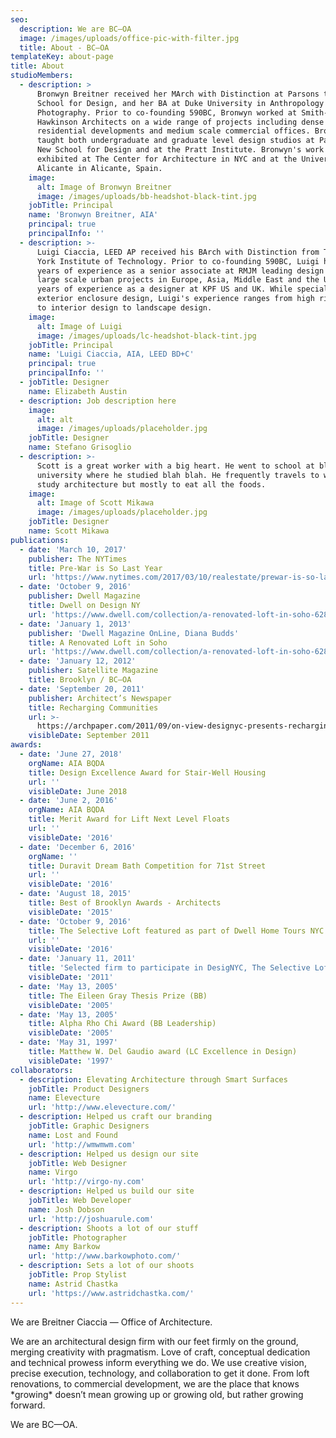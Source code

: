 ```yaml
---
seo:
  description: We are BC–OA
  image: /images/uploads/office-pic-with-filter.jpg
  title: About - BC–OA
templateKey: about-page
title: About
studioMembers:
  - description: >
      Bronwyn Breitner received her MArch with Distinction at Parsons the New
      School for Design, and her BA at Duke University in Anthropology and
      Photography. Prior to co-founding 590BC, Bronwyn worked at Smith-Miller +
      Hawkinson Architects on a wide range of projects including dense urban
      residential developments and medium scale commercial offices. Bronwyn has
      taught both undergraduate and graduate level design studios at Parsons the
      New School for Design and at the Pratt Institute. Bronwyn's work has been
      exhibited at The Center for Architecture in NYC and at the University of
      Alicante in Alicante, Spain.
    image:
      alt: Image of Bronwyn Breitner
      image: /images/uploads/bb-headshot-black-tint.jpg
    jobTitle: Principal
    name: 'Bronwyn Breitner, AIA'
    principal: true
    principalInfo: ''
  - description: >-
      Luigi Ciaccia, LEED AP received his BArch with Distinction from The New
      York Institute of Technology. Prior to co-founding 590BC, Luigi had 5
      years of experience as a senior associate at RMJM leading design teams on
      large scale urban projects in Europe, Asia, Middle East and the US, and 7
      years of experience as a designer at KPF US and UK. While specializing in
      exterior enclosure design, Luigi's experience ranges from high rise design
      to interior design to landscape design.
    image:
      alt: Image of Luigi
      image: /images/uploads/lc-headshot-black-tint.jpg
    jobTitle: Principal
    name: 'Luigi Ciaccia, AIA, LEED BD+C'
    principal: true
    principalInfo: ''
  - jobTitle: Designer
    name: Elizabeth Austin
  - description: Job description here
    image:
      alt: alt
      image: /images/uploads/placeholder.jpg
    jobTitle: Designer
    name: Stefano Grisoglio
  - description: >-
      Scott is a great worker with a big heart. He went to school at blah blah
      university where he studied blah blah. He frequently travels to world to
      study architecture but mostly to eat all the foods.
    image:
      alt: Image of Scott Mikawa
      image: /images/uploads/placeholder.jpg
    jobTitle: Designer
    name: Scott Mikawa
publications:
  - date: 'March 10, 2017'
    publisher: The NYTimes
    title: Pre-War is So Last Year
    url: 'https://www.nytimes.com/2017/03/10/realestate/prewar-is-so-last-year.html'
  - date: 'October 9, 2016'
    publisher: Dwell Magazine
    title: Dwell on Design NY
    url: 'https://www.dwell.com/collection/a-renovated-loft-in-soho-628c9992'
  - date: 'January 1, 2013'
    publisher: 'Dwell Magazine OnLine, Diana Budds'
    title: A Renovated Loft in Soho
    url: 'https://www.dwell.com/collection/a-renovated-loft-in-soho-628c9992'
  - date: 'January 12, 2012'
    publisher: Satellite Magazine
    title: Brooklyn / BC—OA
  - date: 'September 20, 2011'
    publisher: Architect’s Newspaper
    title: Recharging Communities
    url: >-
      https://archpaper.com/2011/09/on-view-designyc-presents-recharging-communities/
    visibleDate: September 2011
awards:
  - date: 'June 27, 2018'
    orgName: AIA BQDA
    title: Design Excellence Award for Stair-Well Housing
    url: ''
    visibleDate: June 2018
  - date: 'June 2, 2016'
    orgName: AIA BQDA
    title: Merit Award for Lift Next Level Floats
    url: ''
    visibleDate: '2016'
  - date: 'December 6, 2016'
    orgName: ''
    title: Duravit Dream Bath Competition for 71st Street
    url: ''
    visibleDate: '2016'
  - date: 'August 18, 2015'
    title: Best of Brooklyn Awards - Architects
    visibleDate: '2015'
  - date: 'October 9, 2016'
    title: The Selective Loft featured as part of Dwell Home Tours NYC
    url: ''
    visibleDate: '2016'
  - date: 'January 11, 2011'
    title: 'Selected firm to participate in DesigNYC, The Selective Loft'
    visibleDate: '2011'
  - date: 'May 13, 2005'
    title: The Eileen Gray Thesis Prize (BB)
    visibleDate: '2005'
  - date: 'May 13, 2005'
    title: Alpha Rho Chi Award (BB Leadership)
    visibleDate: '2005'
  - date: 'May 31, 1997'
    title: Matthew W. Del Gaudio award (LC Excellence in Design)
    visibleDate: '1997'
collaborators:
  - description: Elevating Architecture through Smart Surfaces
    jobTitle: Product Designers
    name: Elevecture
    url: 'http://www.elevecture.com/'
  - description: Helped us craft our branding
    jobTitle: Graphic Designers
    name: Lost and Found
    url: 'http://wmwmwm.com'
  - description: Helped us design our site
    jobTitle: Web Designer
    name: Virgo
    url: 'http://virgo-ny.com'
  - description: Helped us build our site
    jobTitle: Web Developer
    name: Josh Dobson
    url: 'http://joshuarule.com'
  - description: Shoots a lot of our stuff
    jobTitle: Photographer
    name: Amy Barkow
    url: 'http://www.barkowphoto.com/'
  - description: Sets a lot of our shoots
    jobTitle: Prop Stylist
    name: Astrid Chastka
    url: 'https://www.astridchastka.com/'
---
```

We are Breitner Ciaccia — Office of Architecture. 

We are an architectural design firm with our feet firmly on the ground, merging creativity with pragmatism. Love of craft, conceptual dedication and technical prowess inform everything we do. We use creative vision, precise execution, technology, and collaboration to get it done. From loft renovations, to commercial development, we are the place that knows \*growing\* doesn’t mean growing up or growing old, but rather growing forward.

We are BC—OA.
